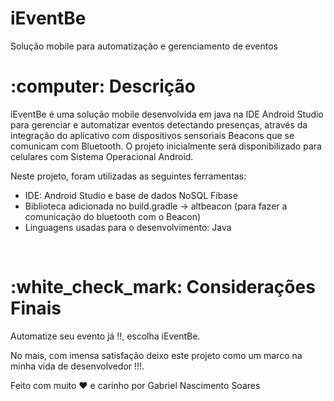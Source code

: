 # iEventBe
Solução mobile para automatização e gerenciamento de eventos

<h1> :computer: Descrição </h1>

</p> iEventBe é uma solução mobile desenvolvida em java na IDE Android Studio para gerenciar e automatizar eventos detectando presenças, através da integração do aplicativo
com dispositivos sensoriais Beacons que se comunicam com Bluetooth. O projeto inicialmente será disponibilizado para celulares com Sistema Operacional
Android. </p>

<p> Neste projeto, foram utilizadas as seguintes ferramentas: </p>

<ul>
  <li> IDE: Android Studio e base de dados NoSQL Fibase </li>
  <li> Biblioteca adicionada no build.gradle -> altbeacon (para fazer a comunicação do bluetooth com o Beacon) </li>
  <li> Linguagens usadas para o desenvolvimento: Java </li>
</ul>

<br>

<h1> :white_check_mark: Considerações Finais </h1>

Automatize seu evento já !!, escolha iEventBe.

No mais, com imensa satisfação deixo este projeto como um marco na minha vida de desenvolvedor !!!.

Feito com muito :heart: e carinho por Gabriel Nascimento Soares
